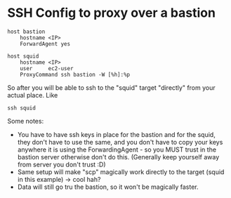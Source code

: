 # SSH Config to proxy over a bastion

```
host bastion
    hostname <IP>
    ForwardAgent yes

host squid
    hostname <IP>
    user     ec2-user
    ProxyCommand ssh bastion -W [%h]:%p
```

So after you will be able to ssh to the "squid" target "directly" from your actual place.
Like 
```
ssh squid
```

Some notes:
 - You have to have ssh keys in place for the bastion and for the squid, they don't have to use the same, and you don't have to copy your keys anywhere it is using the ForwardingAgent - so you MUST trust in the bastion server otherwise don't do this. (Generally keep yourself away from server you don't trust :D)
 - Same setup will make "scp" magically work directly to the target (squid in this example) -> cool hah? 
 - Data will still go tru the bastion, so it won't be magically faster.